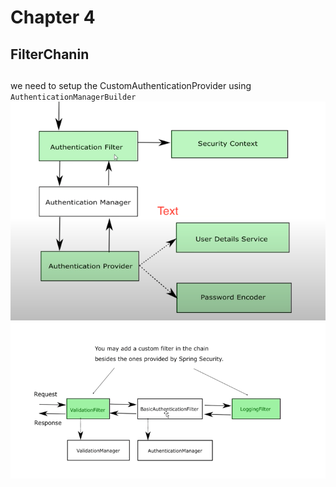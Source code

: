 # Chapter 4
 
## FilterChanin

## 
we need to setup the CustomAuthenticationProvider using `AuthenticationManagerBuilder`
![image](images/chapter5/FC.png)
![image](images/chapter5/FC2.png)
